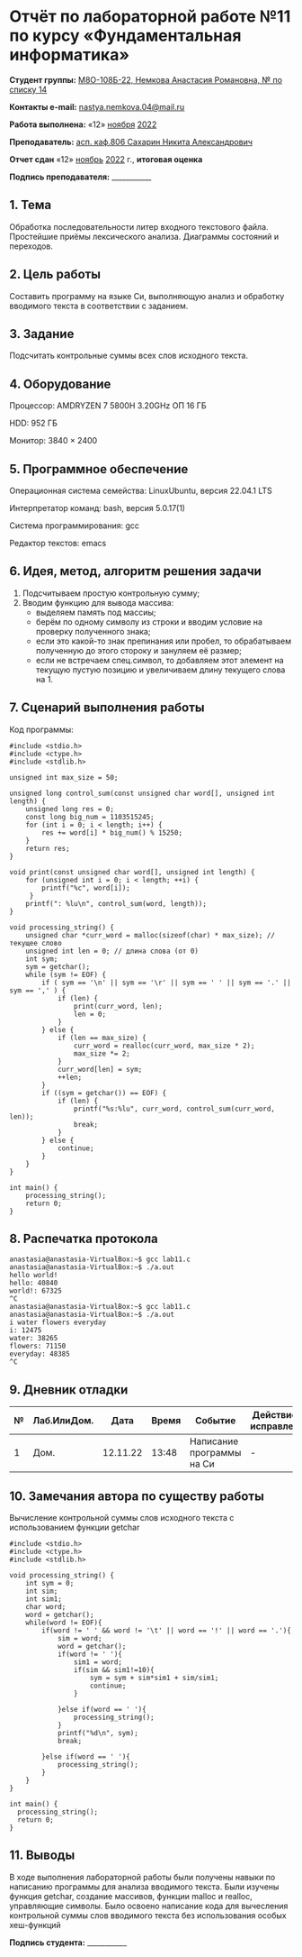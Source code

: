 # Отчёт по лабораторной работе №11 по курсу «Фундаментальная информатика»

<b>Студент группы:</b> <ins>М8О-108Б-22, Немкова Анастасия Романовна, № по списку 14</ins>

<b>Контакты e-mail:</b> <ins>nastya.nemkova.04@mail.ru<ins>

<b>Работа выполнена:</b> «12» <ins>ноября</ins> <ins>2022</ins>

<b>Преподаватель:</b> <ins>асп. каф.806 Сахарин Никита Александрович</ins>

<b>Отчет сдан</b> «12» <ins>ноябрь</ins> <ins>2022</ins> г., <b>итоговая оценка</b> <ins>

<b>Подпись преподавателя:</b> ___________

## 1. Тема
  
Обработка последовательности литер входного текстового файла. Простейшие приёмы лексического анализа. Диаграммы состояний и переходов. 

## 2. Цель работы

Составить программу на языке Си, выполняющую анализ и обработку вводимого текста в соответствии с заданием.

## 3. Задание

Подсчитать контрольные суммы всех слов исходного текста.

## 4. Оборудование

Процессор: AMDRYZEN 7 5800H 3.20GHz ОП 16 ГБ

НDD: 952 ГБ

Монитор: 3840 × 2400

## 5. Программное обеспечение

Операционная система семейства: LinuxUbuntu, версия 22.04.1 LTS

Интерпретатор команд: bash, версия 5.0.17(1)

Система программирования: gcc

Редактор текстов: emacs

## 6. Идея, метод, алгоритм решения задачи

1. Подсчитываем простую контрольную сумму;
2. Вводим функцию для вывода массива:
   - выделяем память под массиы;
   - берём по одному символу из строки и вводим условие на проверку полученного знака;
   - если это какой-то знак препинания или пробел, то обрабатываем полученную до этого стороку и зануляем её размер;
   - если не встречаем спец.символ, то добавляем этот элемент на текущую пустую позицию и увеличиваем длину текущего слова на 1.
   
## 7. Сценарий выполнения работы


Код программы:

```
#include <stdio.h>
#include <ctype.h>
#include <stdlib.h>

unsigned int max_size = 50;

unsigned long control_sum(const unsigned char word[], unsigned int length) {
    unsigned long res = 0;
    const long big_num = 1103515245;
    for (int i = 0; i < length; i++) {
        res += word[i] * big_num() % 15250;
    }
    return res;
}

void print(const unsigned char word[], unsigned int length) {
    for (unsigned int i = 0; i < length; ++i) {
        printf("%c", word[i]);
     }
    printf(": %lu\n", control_sum(word, length));
}

void processing_string() {
    unsigned char *curr_word = malloc(sizeof(char) * max_size); // текущее слово
    unsigned int len = 0; // длина слова (от 0)
    int sym;
    sym = getchar();
    while (sym != EOF) {
        if ( sym == '\n' || sym == '\r' || sym == ' ' || sym == '.' || sym == ',' ) {
            if (len) {
                print(curr_word, len);
                len = 0;
            }
        } else {
            if (len == max_size) {
                curr_word = realloc(curr_word, max_size * 2);
                max_size *= 2;
            }
            curr_word[len] = sym;
            ++len;
        }
        if ((sym = getchar()) == EOF) {
            if (len) {
                printf("%s:%lu", curr_word, control_sum(curr_word, len));
                break;
            }
        } else {
            continue;
        }
    }
}

int main() {
    processing_string(); 
    return 0;
}
```

## 8. Распечатка протокола

```
anastasia@anastasia-VirtualBox:~$ gcc lab11.c
anastasia@anastasia-VirtualBox:~$ ./a.out
hello world!
hello: 40840
world!: 67325
^C
anastasia@anastasia-VirtualBox:~$ gcc lab11.c
anastasia@anastasia-VirtualBox:~$ ./a.out
i water flowers everyday
i: 12475
water: 38265
flowers: 71150
everyday: 48385
^C

```

## 9. Дневник отладки

| № | Лаб.ИлиДом. | Дата | Время | Событие | Действие по исправлению | Примечание |
| --- | --- | --- | --- | --- | --- | --- |
| 1 | Дом. | 12.11.22 | 13:48 | Написание программы на Си | - | - |

## 10. Замечания автора по существу работы

  Вычисление контрольной суммы слов исходного текста с использованием функции getchar
  
```
#include <stdio.h>
#include <ctype.h>
#include <stdlib.h>

void processing_string() {
    int sym = 0;
    int sim;
    int sim1;
    char word;
    word = getchar();
    while(word != EOF){
        if(word != ' ' && word != '\t' || word == '!' || word == '.'){
            sim = word;
            word = getchar();
            if(word != ' '){
                sim1 = word;
                if(sim && sim1!=10){
                    sym = sym + sim*sim1 + sim/sim1;
                    continue;
                }
        
            }else if(word == ' '){
                processing_string();
            }
            printf("%d\n", sym); 
            break;

        }else if(word == ' '){
            processing_string();
        }
    }
}

int main() {
  processing_string(); 
  return 0;
}
```

## 11. Выводы

В ходе выполнения лабораторной работы были получены навыки по написанию программы для анализа вводимого текста. Были изучены функция getchar, создание массивов, функции malloc и realloc, управляющие символы. Было освоено написание кода для вычесления контрольной суммы слов вводимого текста без использования особых хеш-функций 

<b>Подпись студента:</b> ___________
